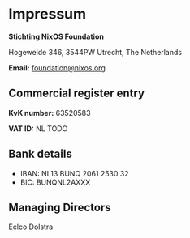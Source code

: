 # Impressum

**Stichting NixOS Foundation**

Hogeweide 346, 3544PW Utrecht, The Netherlands

**Email:** [foundation@nixos.org](mailto:foundation@nixos.org)

## Commercial register entry

**KvK number:** 63520583

**VAT ID:** NL TODO

## Bank details

* IBAN: NL13 BUNQ 2061 2530 32
* BIC:  BUNQNL2AXXX

## Managing Directors

Eelco Dolstra
